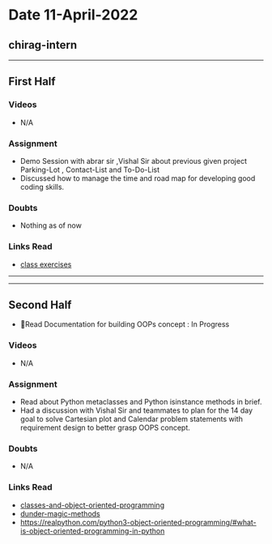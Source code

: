 # Date 11-April-2022

## chirag-intern

<hr>

## First Half

### Videos

- N/A

### Assignment

- Demo Session with abrar sir ,Vishal Sir about previous given project Parking-Lot , Contact-List and To-Do-List
- Discussed how to manage the time and road map for developing good coding skills.

### Doubts

- Nothing as of now

### Links Read

- [class exercises](https://www.w3resource.com/python-exercises/class-exercises/)

<hr>
<hr>

## Second Half

- 🔄Read Documentation for building OOPs concept : In Progress

### Videos

- N/A

### Assignment

- Read about Python metaclasses and Python isinstance methods in brief.
- Had a discussion with Vishal Sir and teammates to plan for the 14 day goal to solve Cartesian plot and Calendar problem statements with requirement design to better grasp OOPS concept.

### Doubts

- N/A

### Links Read

- [classes-and-object-oriented-programming](https://jeffknupp.com/blog/2014/06/18/improve-your-python-python-classes-and-object-oriented-programming/)
- [dunder-magic-methods](https://www.geeksforgeeks.org/dunder-magic-methods-python/)
- https://realpython.com/python3-object-oriented-programming/#what-is-object-oriented-programming-in-python
